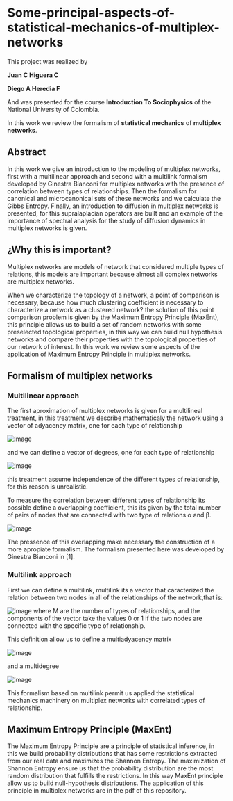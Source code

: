 # Some-principal-aspects-of-statistical-mechanics-of-multiplex-networks

This project was realized by 

**Juan C Higuera C**

**Diego A Heredia F**

And was presented for the course **Introduction To Sociophysics** of the National University of Colombia.

In this work we review the formalism of **statistical mechanics** of **multiplex networks**.

## Abstract
In this work we give an introduction to the modeling of multiplex networks, first with a multilinear approach and second with a multilink formalism developed by Ginestra Bianconi for multiplex networks with the presence of correlation between types of relationships. Then the formalism for canonical and microcanonical sets of these networks and we calculate the Gibbs Entropy. Finally, an introduction to diffusion in multiplex networks is presented, for this supralaplacian operators are built and an example of the importance of spectral analysis for the study of diffusion dynamics in multiplex networks is given.

## ¿Why this is important? 
Multiplex networks are models of network that considered multiple types of relations, this models are important because almost all complex networks are multiplex networks.

When we characterize the topology of a network, a point of comparison is necessary, because how much clustering coefficient is necessary to characterize a network as a clustered network? the solution of this point comparison problem is given by the Maximum Entropy Principle (MaxEnt), this principle allows us to build a set of random networks with some preselected topological properties, in this way we can build null hypothesis networks and compare their properties with the topological properties of our network of interest. In this work we review some aspects of the application of Maximum Entropy Principle in multiplex networks.

## Formalism of multiplex networks 

### Multilinear approach

The first aproximation of multiplex networks is given for a multilineal treatment, in this treatment we describe mathematicaly the network using a vector of adyacency matrix, one for each type of relationship

![image](https://github.com/JuanHigueraC/Some-principal-aspects-of-statistical-mechanics-of-multiplex-networks/blob/657ba3a3eec1eb8752ca714aaf9cccce428689b2/Images/adyacencia.PNG)

and we can define a vector of degrees, one for each type of relationship

![image](https://github.com/JuanHigueraC/Some-principal-aspects-of-statistical-mechanics-of-multiplex-networks/blob/0b6681326849f93a8b0105454703b4532ee8c12c/Images/grado.PNG)

this treatment assume independence of the different types of relationship, for this reason is unrealistic. 

To measure the correlation between different types of relationship its possible define a overlapping coefficient, this its given by the total number of pairs of nodes that are connected with two type of relations 	&alpha; and &beta;.

![image](https://github.com/JuanHigueraC/Some-principal-aspects-of-statistical-mechanics-of-multiplex-networks/blob/0b6681326849f93a8b0105454703b4532ee8c12c/Images/sobrelapamiento.PNG)

The pressence of this overlapping make necessary the construction of a more apropiate formalism. The formalism presented here was developed by Ginestra Bianconi in [1].

### Multilink approach
First we can define a multilink, multilink its a vector that caracterized the relation between two nodes in all of the relationships of the network,that is:

![image](https://github.com/JuanHigueraC/Some-principal-aspects-of-statistical-mechanics-of-multiplex-networks/blob/a3a7e2d11260476c6480e7d01854844e144b4916/Images/multilink.PNG)
where M are the number of types of relationships, and the components of the vector take the values 0 or 1 if the two nodes are connected with the specific type of relationship.

This definition allow us to define a multiadyacency matrix

![image](https://github.com/JuanHigueraC/Some-principal-aspects-of-statistical-mechanics-of-multiplex-networks/blob/a3a7e2d11260476c6480e7d01854844e144b4916/Images/multiadyacencia.PNG)

and a multidegree

![image](https://github.com/JuanHigueraC/Some-principal-aspects-of-statistical-mechanics-of-multiplex-networks/blob/a3a7e2d11260476c6480e7d01854844e144b4916/Images/multigrado.PNG)

This formalism based on multilink permit us applied the statistical mechanics machinery on multiplex networks with correlated types of relationship.

## Maximum Entropy Principle (MaxEnt)
The Maximum Entropy Principle are a principle of statistical inference, in this we build probability distributions that has some restrictions extracted from our real data and maximizes the Shannon Entropy. The maximization of Shannon Entropy ensure us that the probability distribution are the most random distribution that fulfills the restrictions. In this way MaxEnt principle allow us to build null-hypothesis distributions.
The application of this principle in multiplex networks are in the pdf of this repository.

